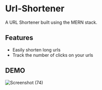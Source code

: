 # Url-Shortener

A URL Shortener built using the MERN stack.

## Features
- Easily shorten long urls
- Track the number of clicks on your urls

## DEMO
![Screenshot (74)](https://github.com/soumya-maheshwari/Url-Shortener/assets/104725768/244b4e8c-651c-425c-86ef-bc20a1c69f2e)
